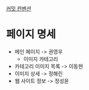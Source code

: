 [커밋 컨벤션](https://velog.io/@shin6403/Git-git-%EC%BB%A4%EB%B0%8B-%EC%BB%A8%EB%B2%A4%EC%85%98-%EC%84%A4%EC%A0%95%ED%95%98%EA%B8%B0)

# 페이지 명세

- 메인 페이지 -> 권영우
  - 이미지 카테고리
- 카테고리 이미지 목록 -> 이동현
- 이미지 상세 -> 정해린
- 웹 사이트 정보 -> 정성윤
